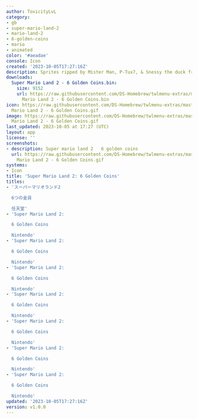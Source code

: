 ```yaml
---
author: ToxicityLvL
category:
- gb
- super-mario-land-2
- mario-land-2
- 6-golden-coins
- mario
- animated
color: '#aeadae'
console: Icon
created: '2023-10-05T17:27:16Z'
description: Sprites ripped by Mister Man, P-Tux7, & Snessy the duck from www.spriters-resource.com
downloads:
  Super Mario Land 2 - 6 Golden Coins.bin:
    size: 9152
    url: https://raw.githubusercontent.com/DS-Homebrew/twlmenu-extras/master/_nds/TWiLightMenu/icons/Super
      Mario Land 2 - 6 Golden Coins.bin
icon: https://raw.githubusercontent.com/DS-Homebrew/twlmenu-extras/master/_nds/TWiLightMenu/icons/gif/Super
  Mario Land 2 - 6 Golden Coins.gif
image: https://raw.githubusercontent.com/DS-Homebrew/twlmenu-extras/master/_nds/TWiLightMenu/icons/gif/Super
  Mario Land 2 - 6 Golden Coins.gif
last_updated: 2023-10-05 at 17:27 (UTC)
layout: app
license: ''
screenshots:
- description: Super mario land 2   6 golden coins
  url: https://raw.githubusercontent.com/DS-Homebrew/twlmenu-extras/master/_nds/TWiLightMenu/icons/gif/Super
    Mario Land 2 - 6 Golden Coins.gif
systems:
- Icon
title: 'Super Mario Land 2: 6 Golden Coins'
titles:
- 'スーパーマリオランド2

  6つの金貨

  任天堂'
- 'Super Mario Land 2:

  6 Golden Coins

  Nintendo'
- 'Super Mario Land 2:

  6 Golden Coins

  Nintendo'
- 'Super Mario Land 2:

  6 Golden Coins

  Nintendo'
- 'Super Mario Land 2:

  6 Golden Coins

  Nintendo'
- 'Super Mario Land 2:

  6 Golden Coins

  Nintendo'
- 'Super Mario Land 2:

  6 Golden Coins

  Nintendo'
- 'Super Mario Land 2:

  6 Golden Coins

  Nintendo'
updated: '2023-10-05T17:27:16Z'
version: v1.0.0
---
```

